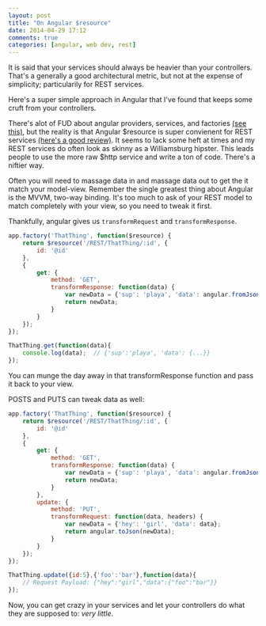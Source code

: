 ```yaml
---
layout: post
title: "On Angular $resource"
date: 2014-04-29 17:12
comments: true
categories: [angular, web dev, rest]
---
```


It is said that your services should always be heavier than your controllers. That's a generally a good architectural metric, but not at the expense of simplicity; particularily for REST services. 

Here's a super simple approach in Angular that I've found that keeps some cruft from your controllers.

<!-- more -->
There's alot of FUD about angular providers, services, and factories [(see this)](http://codeofrob.com/entries/you-have-ruined-javascript.html), but the reality is that Angular $resource is super convienent for REST services [(here's a good review)](http://www.bennadel.com/blog/2433-using-restful-controllers-in-an-angularjs-resource.htm). It seems to lack some heft at times and my REST services do often look as skinny as a Williamsburg hipster. This leads people to use the more raw $http service and write a ton of code. There's a niftier way.

Often you will need to massage data in and massage data out to get the it match your model-view. Remember the single greatest thing about Angular is the MVVM, two-way binding. It's too much to ask of your REST model to match completely with your view, so you need to tweak it first.

Thankfully, angular gives us `transformRequest` and `transformResponse`.


```javascript services.js
app.factory('ThatThing', function($resource) {
	return $resource('/REST/ThatThing/:id', {
		id: '@id'
	},
	{
		get: {
			method: 'GET',
			transformResponse: function(data) {
				var newData = {'sup': 'playa', 'data': angular.fromJson(data)};
				return newData;
			}
		}
	});
});

```

```javascript controllers.js
ThatThing.get(function(data){
	console.log(data);	// {'sup':'playa', 'data': {...}}
});
```

You can munge the day away in that transformResponse function and pass it back to your view.

POSTS and PUTS can tweak data as well:

```javascript services.js
app.factory('ThatThing', function($resource) {
	return $resource('/REST/ThatThing/:id', {
		id: '@id'
	},
	{
		get: {
			method: 'GET',
			transformResponse: function(data) {
				var newData = {'sup': 'playa', 'data': angular.fromJson(data)};
				return newData;
			}
		},
		update: {
			method: 'PUT',
			transformRequest: function(data, headers) {
				var newData = {'hey': 'girl', 'data': data};
				return angular.toJson(newData);
			}
		}
	});
});
```

```javascript controllers.js
ThatThing.update({id:5},{'foo':'bar'},function(data){ 
	// Request Payload: {"hey":"girl","data":{"foo":"bar"}}
});
```
Now, you can get crazy in your services and let your controllers do what they are supposed to: *very little*.